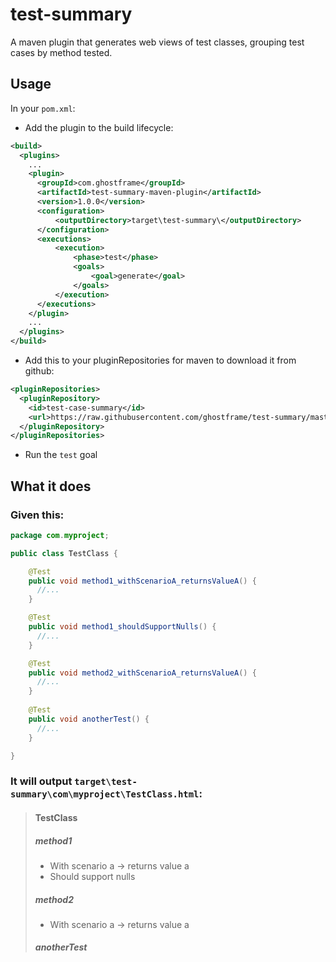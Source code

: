 # test-summary
A maven plugin that generates web views of test classes, grouping test cases by method tested.

## Usage
In your `pom.xml`:
- Add the plugin to the build lifecycle:
```xml
<build>
  <plugins>
    ...
    <plugin>
      <groupId>com.ghostframe</groupId>
      <artifactId>test-summary-maven-plugin</artifactId>
      <version>1.0.0</version>
      <configuration>
          <outputDirectory>target\test-summary\</outputDirectory>
      </configuration>
      <executions>
          <execution>
              <phase>test</phase>
              <goals>
                  <goal>generate</goal>
              </goals>
          </execution>
      </executions>
    </plugin>
    ...
  </plugins>
</build>
```
- Add this to your pluginRepositories for maven to download it from github:
```xml
<pluginRepositories>
  <pluginRepository>
    <id>test-case-summary</id>
    <url>https://raw.githubusercontent.com/ghostframe/test-summary/master/maven-repository/</url>
  </pluginRepository>
</pluginRepositories>
```
- Run the `test` goal

## What it does
### Given this:
```java
package com.myproject;

public class TestClass {

    @Test
    public void method1_withScenarioA_returnsValueA() {
      //...
    }

    @Test
    public void method1_shouldSupportNulls() {
      //...
    }

    @Test
    public void method2_withScenarioA_returnsValueA() {
      //...
    }
    
    @Test
    public void anotherTest() {
      //...
    }

}
```
### It will output `target\test-summary\com\myproject\TestClass.html`:
> #### TestClass
> ##### method1
> - With scenario a &rarr; returns value a
> - Should support nulls
> ##### method2
> - With scenario a &rarr; returns value a
> ##### anotherTest
